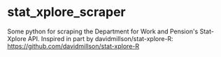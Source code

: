 # stat_xplore_scraper
Some python for scraping the Department for Work and Pension's Stat-Xplore API. 
Inspired in part by davidmillson/stat-xplore-R: https://github.com/davidmillson/stat-xplore-R
